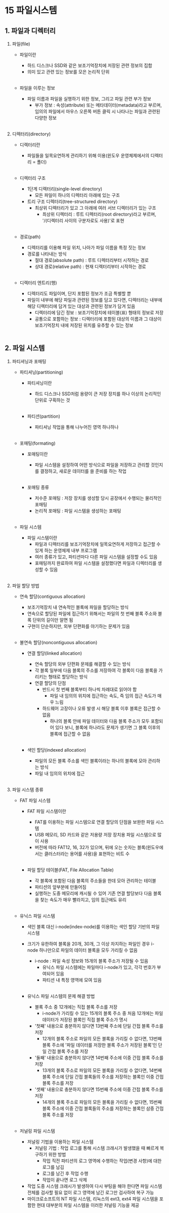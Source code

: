 # 15 파일시스템

## 1. 파일과 디렉터리
1. 파일(file)
    - 파일이란
        - 하드 디스크나 SSD와 같은 보조기억장치에 저장된 관련 정보의 집합
        - 의미 있고 관련 있는 정보를 모은 논리적 단위<br><br>

    - 파일을 이루는 정보
        - 파일 이름과 파일을 실행하기 위한 정보, 그리고 파일 관련 부가 정보
            - 부가 정보 : 속성(attribute) 또는 메타데이터(metadata)라고 부르며, 임의의 파일에서 마우스 오른쪽 버튼 클릭 시 나타나는 파일과 관련된 다양한 정보<br><br>

2. 디렉터리(directory)
    - 디렉터리란
        - 파일들을 일목요연하게 관리하기 위해 이용(윈도우 운영체제에서의 디렉터리 = 폴더)<br><br>

    - 디렉터리 구조
        - 1단계 디렉터리(single-level directory)
            - 모든 파일이 하나의 디렉터리 아래에 있는 구조
        - 트리 구조 디렉터리(tree-structured directory)
            - 최상위 디렉터리가 있고 그 아래에 여러 서브 디렉터리가 있는 구조
                - 최상위 디렉터리 : 루트 디렉터리(root directory)라고 부르며, '/(디렉터리 사이의 구분자로도 사용)'로 표현<br><br>

    - 경로(path)
        - 디렉터리를 이용해 파일 위치, 나아가 파일 이름을 특정 짓는 정보
        - 경로를 나타내는 방식
            - 절대 경로(absolute path) : 루트 디렉터리부터 시작하는 경로
            - 상대 경로(relative path) : 현재 디렉터리부터 시작하는 경로<br><br>

    - 디렉터리 엔트리(행)
        - 디렉터리도 파일이며, 단지 포함된 정보가 조금 특별할 뿐
        - 파일이 내부에 해당 파일과 관련된 정보를 담고 있다면, 디렉터리는 내부에 해당 디렉터리에 담겨 있는 대상과 관련된 정보가 담겨 있음
            - 디렉터리에 담긴 정보 : 보조기억장치에 테이블(표) 형태의 정보로 저장
            - 공통으로 포함하는 정보 : 디렉터리에 포함된 대상의 이름과 그 대상이 보조기억장치 내에 저장된 위치를 유추할 수 있는 정보<br><br>

## 2. 파일 시스템
1. 파티셔닝과 포매팅
    - 파티셔닝(partitioning)
        - 파티셔닝이란
            - 하드 디스크나 SSD처럼 용량이 큰 저장 장치를 하나 이상의 논리적인 단위로 구획하는 것<br><br>

        - 파티션(partition)
            - 파티셔닝 작업을 통해 나누어진 영역 하나하나<br><br>

    - 포매팅(formating)
        - 포매팅이란
            - 파일 시스템을 설정하여 어떤 방식으로 파일을 저장하고 관리할 것인지를 결정하고, 새로운 데이터를 쓸 준비를 하는 작업<br><br>

        - 포매팅 종류
            - 저수준 포매팅 : 저장 장치를 생성할 당시 공장에서 수행되는 물리적인 포매팅
            - 논리적 포매팅 : 파일 시스템을 생성하는 포매팅<br><br>

    - 파일 시스템
        - 파일 시스템이란
            - 파일과 디렉터리를 보조기억장치에 일목요연하게 저장하고 접근할 수 있게 하는 운영체제 내부 프로그램
            - 여러 종류가 있고, 파티션마다 다른 파일 시스템을 설정할 수도 있음
            - 포매팅까지 완료하여 파일 시스템을 설정했다면 파일과 디렉터리를 생성할 수 있음<br><br>

2. 파일 할당 방법
    - 연속 할당(contiguous allocation)
        - 보조기억장치 내 연속적인 블록에 파일을 할당하는 방식
        - 연속으로 할당된 파일에 접근하기 위해서는 파일의 첫 번째 블록 주소와 블록 단위의 길이만 알면 됨
        - 구현이 단순하지만, 외부 단편화를 야기하는 문제가 있음<br><br>

    - 불연속 할당(noncontiguous allocation)
        - 연결 할당(linked allocation)
            - 연속 할당의 외부 단편화 문제를 해결할 수 있는 방식
            - 각 블록 일부에 다음 블록의 주소를 저장하여 각 블록이 다음 블록을 가리키는 형태로 할당하는 방식
            - 연결 할당의 단점
                - 반드시 첫 번째 블록부터 하나씩 차례대로 읽어야 함
                    - 파일 내 임의의 위치에 접근하는 속도, 즉 임의 접근 속도가 매우 느림
                - 하드웨어 고장이나 오류 발생 시 해당 블록 이후 블록은 접근할 수 없음
                    - 하나의 블록 안에 파일 데이터와 다음 블록 주소가 모두 포함되어 있다 보니, 블록에 하나라도 문제가 생기면 그 블록 이후의 블록에 접근할 수 없음<br><br>

        - 색인 할당(indexed allocation)
            - 파일의 모든 블록 주소를 색인 블록이라는 하나의 블록에 모아 관리하는 방식
            - 파일 내 임의의 위치에 접근<br><br>

3. 파일 시스템 종류
    - FAT 파일 시스템
        - FAT 파일 시스템이란
            - FAT를 이용하는 파일 시스템으로 연결 할당의 단점을 보완한 파일 시스템
            - USB 메모리, SD 카드와 같은 저용량 저장 장치용 파일 시스템으로 많이 사용
            - 버전에 따라 FAT12, 16, 32가 있으며, 뒤에 오는 숫자는 블록(윈도우에서는 클러스터라는 용어를 사용)을 표현하는 비트 수<br><br>

        - 파일 할당 테이블(FAT, File Allocation Table)
            - 각 블록에 포함된 다음 블록의 주소들을 한데 모아 관리하는 테이블
            - 파티션의 앞부분에 만들어짐
            - 실행하는 도중 메모리에 캐시될 수 있어 기존 연결 할당보다 다음 블록을 찾는 속도가 매우 빨라지고, 임의 접근에도 유리<br><br>

    - 유닉스 파일 시스템
        - 색인 블록 대신 i-node(index-node)를 이용하는 색인 할당 기반의 파일 시스템
        - 크기가 유한하여 블록을 20개, 30개, 그 이상 차지하는 파일인 경우 i-node 하나만으로 파일의 데이터 블록을 모두 가리킬 수 없음
            - i-node : 파일 속성 정보와 15개의 블록 주소가 저장될 수 있음
                - 유닉스 파일 시스템에는 파일마다 i-node가 있고, 각각 번호가 부여되어 있음
                - 파티션 내 특정 영역에 모여 있음<br><br>

        - 유닉스 파일 시스템의 문제 해결 방법
            - 블록 주소 중 12개에는 직접 블록 주소를 저장
                - i-node가 가리킬 수 있는 15개의 블록 주소 중 처음 12개에는 파일 데이터가 저장된 블록인 직접 블록 주소가 명시
            - '첫째' 내용으로 충분하지 않다면 13번째 주소에 단일 간접 블록 주소를 저장
                - 12개의 블록 주소로 파일의 모든 블록을 가리킬 수 없다면, 13번째 블록 주소에 '파일 데이터를 저장한 블록 주소가 저장된 블록'인 단일 간접 블록 주소를 저장
            - '둘째' 내용으로 충분하지 않다면 14번째 주소에 이중 간접 블록 주소를 저장
                - 13개의 블록 주소로 파일의 모든 블록을 가리킬 수 없다면, 14번째 블록 주소에 단일 간접 블록들의 주소를 저장하는 블록인 이중 간접 블록 주소를 저장
            - '셋째' 내용으로 충분하지 않다면 15번째 주소에 이중 간접 블록 주소를 저장
                - 14개의 블록 주소로 파일의 모든 블록을 가리킬 수 없다면, 15번째 블록 주소에 이중 간접 블록들의 주소를 저장하는 블록인 삼중 간접 블록 주소를 저장<br><br>

    - 저널링 파일 시스템
        - 저널링 기법을 이용하는 파일 시스템
            - 저널링 기법 : 작업 로그를 통해 시스템 크래시가 발생했을 때 빠르게 복구하기 위한 방법
                - 작업 직전 파티션의 로그 영역에 수행하는 작업(변경 사항)에 대한 로그를 남김
                - 로그를 남긴 후 작업 수행
                - 작업이 끝나면 로그 삭제
        - 작업 도중 시스템 크래시가 발생하여 다시 부팅을 해야 한다면 파일 시스템 전체를 검사할 필요 없이 로그 영역에 남긴 로그만 검사하여 복구 가능
        - 마이크로소프트의 NT 파일 시스템, 리눅스의 ext3, ext4 파일 시스템을 포함한 현대 대부분의 파일 시스템을 이러한 저널링 기능을 제공